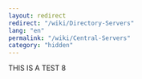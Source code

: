 ```yaml
---
layout: redirect
redirect: "/wiki/Directory-Servers"
lang: "en"
permalink: "/wiki/Central-Servers"
category: "hidden"
---
```

THIS IS A TEST 8
